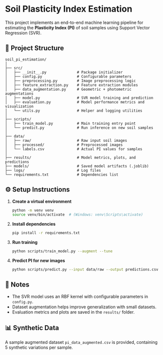 # Soil Plasticity Index Estimation

This project implements an end-to-end machine learning pipeline for estimating the **Plasticity Index (PI)** of soil samples using Support Vector Regression (SVR).

## 📂 Project Structure

```
soil_pi_estimation/
│
├── src/
│   ├── __init__.py              # Package initializer
│   ├── config.py                # Configurable parameters
│   ├── preprocessing.py         # Image preprocessing logic
│   ├── feature_extraction.py    # Feature extraction modules
│   ├── data_augmentation.py     # Geometric + photometric augmentations
│   ├── model.py                 # SVR model training and prediction
│   ├── evaluation.py            # Model performance metrics and visualization
│   └── utils.py                 # Helper and logging utilities
│
├── scripts/
│   ├── train_model.py           # Main training entry point
│   └── predict.py               # Run inference on new soil samples
│
├── data/
│   ├── raw/                     # Raw input soil images
│   ├── processed/               # Preprocessed images
│   └── labels.csv               # Actual PI values for samples
│
├── results/                     # Model metrics, plots, and predictions
├── models/                      # Saved model artifacts (.joblib)
├── logs/                        # Log files
└── requirements.txt             # Dependencies list
```

## ⚙️ Setup Instructions

1. **Create a virtual environment**
   ```bash
   python -m venv venv
   source venv/bin/activate  # (Windows: venv\Scripts\activate)
   ```

2. **Install dependencies**
   ```bash
   pip install -r requirements.txt
   ```

3. **Run training**
   ```bash
   python scripts/train_model.py --augment --tune
   ```

4. **Predict PI for new images**
   ```bash
   python scripts/predict.py --input data/raw --output predictions.csv
   ```

## 🧠 Notes
- The SVR model uses an RBF kernel with configurable parameters in `config.py`.
- Dataset augmentation helps improve generalization with small datasets.
- Evaluation metrics and plots are saved in the `results/` folder.

## 📊 Synthetic Data
A sample augmented dataset `pi_data_augmented.csv` is provided, containing 5 synthetic variations per sample.
